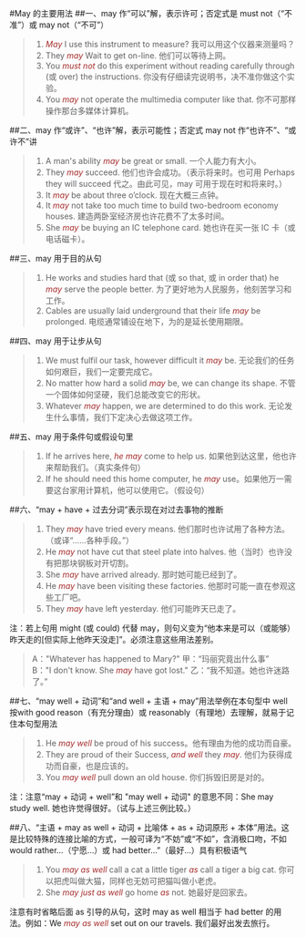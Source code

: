 #May 的主要用法
##一、may 作“可以”解，表示许可；否定式是 must not（“不准”）或 may not（“不可”）
>1. *May* I use this instrument to measure? 我可以用这个仪器来测量吗？
>2. They *may* Wait to get on-line. 他们可以等待上网。
>3. You *must not* do this experiment without reading carefully through (或 over) the instructions. 你没有仔细读完说明书，决不准你做这个实验。
>4. You *may* not operate the multimedia computer like that. 你不可那样操作那台多媒体计算机。

##二、may 作“或许”、“也许”解，表示可能性；否定式 may not 作“也许不”、“或许不”讲
>1. A man's ability *may* be great or small. 一个人能力有大小。
>2. They *may* succeed. 他们也许会成功。（表示将来时。也可用 Perhaps they will succeed 代之。由此可见，may 可用于现在时和将来时。）
>3. It *may* be about three o’clock. 现在大概三点钟。
>4. It *may* not take too much time to build two-bedroom economy houses. 建造两卧室经济房也许花费不了太多时间。
>5. She *may* be buying an IC telephone card. 她也许在买一张 IC 卡（或电话磁卡）。

##三、may 用于目的从句
>1. He works and studies hard that (或 so that, 或 in order that) he *may* serve the people better. 为了更好地为人民服务，他刻苦学习和工作。
>2. Cables are usually laid underground that their life *may* be prolonged. 电缆通常铺设在地下，为的是延长使用期限。

##四、may 用于让步从句
>1. We must fulfil our task, however difficult it *may* be. 无论我们的任务如何艰巨，我们一定要完成它。
>2. No matter how hard a solid *may* be, we can change its shape. 不管一个固体如何坚硬，我们总能改变它的形状。
>3. Whatever *may* happen, we are determined to do this work. 无论发生什么事情，我们下定决心去做这项工作。

##五、may 用于条件句或假设句里
>1. If he arrives here, *he may* come to help us. 如果他到达这里，他也许来帮助我们。（真实条件句）
>2. If he should need this home computer, he *may* use。如果他万一需要这台家用计算机，他可以使用它。（假设句）

##六、“may + have + 过去分词”表示现在对过去事物的推断
>1. They *may* have tried every means. 他们那时也许试用了各种方法。（或译“……各种手段。”）
>2. He *may* not have cut that steel plate into halves. 他（当时）也许没有把那块钢板对开切割。
>3. She *may* have arrived already. 那时她可能已经到了。
>4. He *may* have been visiting these factories. 他那时可能一直在参观这些工厂吧。
>5. They *may* have left yesterday. 他们可能昨天已走了。

注：若上句用 might (或 could) 代替 may，则句义变为“他本来是可以（或能够）昨天走的[但实际上他昨天没走]”。必须注意这些用法差别。

>A："Whatever has happened to Mary?" 甲：“玛丽究竟出什么事”<br />
>B："I don't know. She *may* have got lost." 乙：“我不知道。她也许迷路了。”

##七、“may well + 动词”和“and well + 主语 + may”用法举例在本句型中 well 按with good reason（有充分理由）或 reasonably（有理地）去理解，就易于记住本句型用法

>1. He *may well* be proud of his success。他有理由为他的成功而自豪。
>2. They are proud of their Success, *and well* they *may*. 他们为获得成功而自豪，也是应该的。
>3. You *may well* pull down an old house. 你们拆毁旧房是对的。

注：注意“may + 动词 + well”和 "may well + 动词" 的意思不同：She may study well. 她也许觉得很好。（试与上述三例比较。）

##八、“主语 + may as well + 动词 + 比喻体 + as + 动词原形 + 本体”用法。这是比较特殊的连接比喻的方式，一般可译为“不妨”或“不如”，含消极口吻，不如 would rather…（宁愿…）或 had better…”（最好…）具有积极语气
>1. You *may as well* call a cat a little tiger *as* call a tiger a big cat. 你可以把虎叫做大猫，同样也无妨可把猫叫做小老虎。
>2. She *may just as well* go home *as* not. 她最好是回家去。

注意有时省略后面 as 引导的从句，这时 may as well 相当于 had better 的用法。例如：We *may as well* set out on our travels. 我们最好出发去旅行。

<style>em {color:brown;} </style>